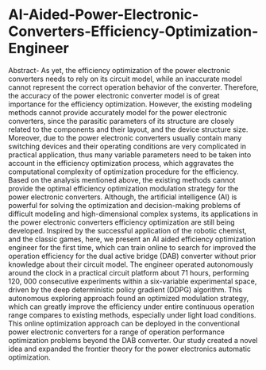 # AI-Aided-Power-Electronic-Converters-Efficiency-Optimization-Engineer
Abstract- As yet, the efficiency optimization of the power electronic converters needs to rely on its circuit model, while an inaccurate model cannot represent the correct operation behavior of the converter. Therefore, the accuracy of the power electronic converter model is of great importance for the efficiency optimization. However, the existing modeling methods cannot provide accurately model for the power electronic converters, since the parasitic parameters of its structure are closely related to the components and their layout, and the device structure size. Moreover, due to the power electronic converters usually contain many switching devices and their operating conditions are very complicated in practical application, thus many variable parameters need to be taken into account in the efficiency optimization process, which aggravates the computational complexity of optimization procedure for the efficiency. Based on the analysis mentioned above, the existing methods cannot provide the optimal efficiency optimization modulation strategy for the power electronic converters. Although, the artificial intelligence (AI) is powerful for solving the optimization and decision-making problems of difficult modeling and high-dimensional complex systems, its applications in the power electronic converters efficiency optimization are still being developed.  Inspired by the successful application of the robotic chemist, and the classic games, here, we present an AI aided efficiency optimization engineer for the first time, which can train online to search for improved the operation efficiency for the dual active bridge (DAB) converter without prior knowledge about their circuit model. The engineer operated autonomously around the clock in a practical circuit platform about 71 hours, performing 120, 000 consecutive experiments within a six-variable experimental space, driven by the deep deterministic policy gradient (DDPG) algorithm. This autonomous exploring approach found an optimized modulation strategy, which can greatly improve the efficiency under entire continuous operation range compares to existing methods, especially under light load conditions. This online optimization approach can be deployed in the conventional power electronic converters for a range of operation performance optimization problems beyond the DAB converter. Our study created a novel idea and expanded the frontier theory for the power electronics automatic optimization.
